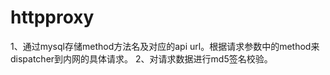 # httpproxy

 1、通过mysql存储method方法名及对应的api url。根据请求参数中的method来dispatcher到内网的具体请求。
 2、对请求数据进行md5签名校验。
